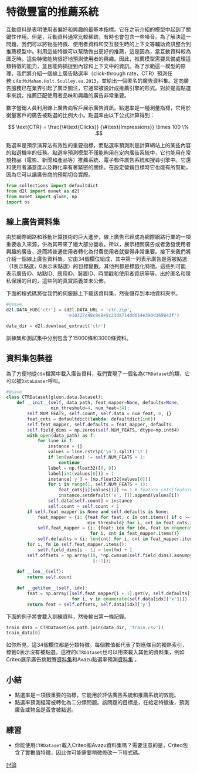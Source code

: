 # 特徵豐富的推薦系統

互動資料是表明使用者偏好和興趣的最基本指標。它在之前介紹的模型中起到了關鍵性作用。但是，互動資料通常比較稀疏，有時也會包含一些噪音。為了解決這一問題，我們可以將物品特徵、使用者資料和交互發生時的上下文等輔助資訊整合到推薦模型中。利用這些特徵可以幫助做出更好的推薦，這是因為，當互動資料較為匱乏時，這些特徵能夠很好地預測使用者的興趣。因此，推薦模型需要具備處理這類特徵的能力，並且能夠捕捉到內容和上下文中的資訊。為了示範這一模型的原理，我們將介紹一個線上廣告點選率（click-through rate，CTR）預測任務:cite:`McMahan.Holt.Sculley.ea.2013`，並給出一個匿名的廣告資料集。定向廣告服務已在業界引起了廣泛關注，它通常被設計成推薦引擎的形式。對於提高點選率來說，推薦匹配使用者品味和興趣的廣告非常重要。

數字營銷人員利用線上廣告向客戶展示廣告資訊。點選率是一種測量指標，它用於衡量客戶的廣告被點選的比例大小。點選率由以下公式計算得到：

$$ \text{CTR} = \frac{\#\text{Clicks}} {\#\text{Impressions}} \times 100 \% .$$

點選率是預示演算法有效性的重要指標，而點選率預測則是計算網站上的某些內容的點選機率的任務。點選率預測模型不僅能夠用在定向廣告系統中，它也能用在常規物品（電影、新聞和產品等）推薦系統、電子郵件廣告系統和搜尋引擎中。它還和使用者滿意度以及轉化率有著緊密的關係。在設定營銷目標時它也能有所幫助，因為它可以讓廣告商的預期切合實際。

```python
from collections import defaultdict
from d2l import mxnet as d2l
from mxnet import gluon, np
import os
```

## 線上廣告資料集

由於網際網路和移動計算技術的巨大進步，線上廣告已經成為網際網路行業的一項重要收入來源，併為其帶來了絕大部分營收。所以，展示相關廣告或者激發使用者興趣的廣告，進而將普通使用者轉化為付費使用者就變得非常重要。接下來我們將介紹一個線上廣告資料集。它由34個欄位組成，其中第一列表示廣告是否被點選（1表示點選，0表示未點選）的目標變數。其他列都是標籤化特徵。這些列可能表示廣告ID、站點ID、應用ID、裝置ID、時間戳和使用者資訊等等。出於匿名和隱私保護的目的，這些列的真實語義並未公佈。

下面的程式碼將從我們的伺服器上下載該資料集，然後儲存到本地資料夾中。

```python
#@save
d2l.DATA_HUB['ctr'] = (d2l.DATA_URL + 'ctr.zip',
                       'e18327c48c8e8e5c23da714dd614e390d369843f')

data_dir = d2l.download_extract('ctr')
```

訓練集和測試集中分別包含了15000條和3000條資料。

## 資料集包裝器

為了方便地從csv檔案中載入廣告資料，我們實現了一個名為`CTRDataset`的類，它可以被`DataLoader`呼叫。

```python
#@save
class CTRDataset(gluon.data.Dataset):
    def __init__(self, data_path, feat_mapper=None, defaults=None,
                 min_threshold=4, num_feat=34):
        self.NUM_FEATS, self.count, self.data = num_feat, 0, {}
        feat_cnts = defaultdict(lambda: defaultdict(int))
        self.feat_mapper, self.defaults = feat_mapper, defaults
        self.field_dims = np.zeros(self.NUM_FEATS, dtype=np.int64)
        with open(data_path) as f:
            for line in f:
                instance = {}
                values = line.rstrip('\n').split('\t')
                if len(values) != self.NUM_FEATS + 1:
                    continue
                label = np.float32([0, 0])
                label[int(values[0])] = 1
                instance['y'] = [np.float32(values[0])]
                for i in range(1, self.NUM_FEATS + 1):
                    feat_cnts[i][values[i]] += 1 # feature_cnts[feature_dim]->{value1:cnts1,...}
                    instance.setdefault('x', []).append(values[i])
                self.data[self.count] = instance
                self.count = self.count + 1
        if self.feat_mapper is None and self.defaults is None:
            feat_mapper = {i: {feat for feat, c in cnt.items() if c >=
                               min_threshold} for i, cnt in feat_cnts.items()} # feat_mapper[feature_dim]-> set(v1,...)
            self.feat_mapper = {i: {feat: idx for idx, feat in enumerate(cnt)} # feat_map[feature_dim]-> {v1:idx1,...}
                                for i, cnt in feat_mapper.items()}
            self.defaults = {i: len(cnt) for i, cnt in feat_mapper.items()} # default index for feature[dim][value]
        for i, fm in self.feat_mapper.items():
            self.field_dims[i - 1] = len(fm) + 1
        self.offsets = np.array((0, *np.cumsum(self.field_dims).asnumpy() # offset for feature in dim with value X
                                 [:-1]))
        
    def __len__(self):
        return self.count
    
    def __getitem__(self, idx):
        feat = np.array([self.feat_mapper[i + 1].get(v, self.defaults[i + 1])
                         for i, v in enumerate(self.data[idx]['x'])])
        return feat + self.offsets, self.data[idx]['y']
```

下面的例子將會載入訓練資料，然後輸出第一條記錄。

```python
train_data = CTRDataset(os.path.join(data_dir, 'train.csv'))
train_data[0]
```

如你所見，這34個欄位都是分類特徵。每個數值都代表了對應條目的獨熱索引，標籤$0$表示沒有被點選。這裡的`CTRDataset`也可以用來載入其他的資料集，例如Criteo展示廣告挑戰賽[資料集](https://labs.criteo.com/2014/02/kaggle-display-advertising-challenge-dataset/)和Avazu點選率預測[資料集](https://www.kaggle.com/c/avazu-ctr-prediction) 。

## 小結

* 點選率是一項很重要的指標，它能用於評估廣告系統和推薦系統的效能。
* 點選率預測經常被轉化為二分類問題。該問題的目標是，在給定特徵後，預測廣告或物品是否會被點選。

## 練習

* 你能使用`CTRDataset`載入Criteo和Avazu資料集嗎？需要注意的是，Criteo包含了實數值特徵，因此你可能需要稍微修改一下程式碼。

[討論](https://discuss.d2l.ai/t/405)

